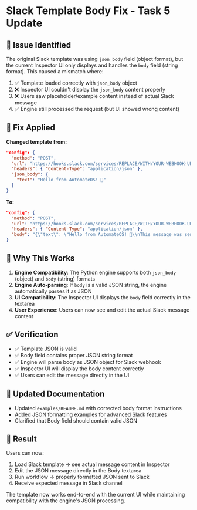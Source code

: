 # Slack Template Body Fix - Task 5 Update

## 🐛 Issue Identified

The original Slack template was using `json_body` field (object format), but the current Inspector UI only displays and handles the `body` field (string format). This caused a mismatch where:

1. ✅ Template loaded correctly with `json_body` object
2. ❌ Inspector UI couldn't display the `json_body` content properly
3. ❌ Users saw placeholder/example content instead of actual Slack message
4. ✅ Engine still processed the request (but UI showed wrong content)

## 🔧 Fix Applied

**Changed template from:**

```json
"config": {
  "method": "POST",
  "url": "https://hooks.slack.com/services/REPLACE/WITH/YOUR-WEBHOOK-URL",
  "headers": { "Content-Type": "application/json" },
  "json_body": {
    "text": "Hello from AutomateOS! 🤖"
  }
}
```

**To:**

```json
"config": {
  "method": "POST",
  "url": "https://hooks.slack.com/services/REPLACE/WITH/YOUR-WEBHOOK-URL",
  "headers": { "Content-Type": "application/json" },
  "body": "{\"text\": \"Hello from AutomateOS! 🤖\\nThis message was sent via the Slack notification template.\"}"
}
```

## 🎯 Why This Works

1. **Engine Compatibility**: The Python engine supports both `json_body` (object) and `body` (string) formats
2. **Engine Auto-parsing**: If `body` is a valid JSON string, the engine automatically parses it as JSON
3. **UI Compatibility**: The Inspector UI displays the `body` field correctly in the textarea
4. **User Experience**: Users can now see and edit the actual Slack message content

## ✅ Verification

- ✅ Template JSON is valid
- ✅ Body field contains proper JSON string format
- ✅ Engine will parse body as JSON object for Slack webhook
- ✅ Inspector UI will display the body content correctly
- ✅ Users can edit the message directly in the UI

## 📝 Updated Documentation

- Updated `examples/README.md` with corrected body format instructions
- Added JSON formatting examples for advanced Slack features
- Clarified that Body field should contain valid JSON

## 🚀 Result

Users can now:

1. Load Slack template → see actual message content in Inspector
2. Edit the JSON message directly in the Body textarea
3. Run workflow → properly formatted JSON sent to Slack
4. Receive expected message in Slack channel

The template now works end-to-end with the current UI while maintaining compatibility with the engine's JSON processing.
